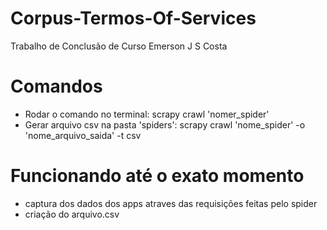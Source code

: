 # Corpus-Termos-Of-Services

Trabalho de Conclusão de Curso Emerson J S Costa

# Comandos 
  * Rodar o comando no terminal: scrapy crawl 'nomer_spider'
  * Gerar arquivo csv na pasta 'spiders':  scrapy crawl 'nome_spider' -o 'nome_arquivo_saida' -t csv

# Funcionando até o exato momento

 * captura dos dados dos apps atraves das requisições feitas pelo spider  
 * criação do arquivo.csv